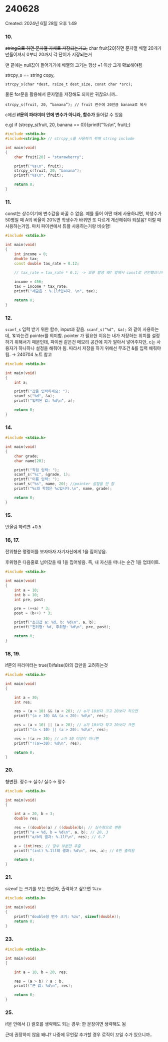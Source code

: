 # 240628

Created: 2024년 6월 28일 오후 1:49

### 10.

~~string으로 하면 문자열 자체로 저장되는거고,~~ char fruit[20]하면 문자열 배열 20개가 만들어져서 0부터 20까지 각 단어가 저장되는거

맨 끝에는 null값이 들어가기에 배열의 크기는 항상 +1 이상 크게 확보해야됨

strcpy_s == string copy, 

`strcpy_s(char *dest, rsize_t dest_size, const char *src);`

물론 for문을 활용해서 문자열을 저장해도 되지만 귀찮으니까..

`strcpy_s(fruit, 20, “banana”); // fruit 변수에 20만큼 banana로 복사` 

c에선 **if문의 파라미터 안에 변수가 아니라, 함수가** 들어갈 수 있음

e.g) if (strcpy_s(fruit, 20, banana == 0)){printf(”%s\n”, fruit);}

```cpp
#include <stdio.h>
#include<string.h> // strcpy_s를 사용하기 위해 string include

int main(void) 
{
	char fruit[20] = "starawberry";

	printf("%s\n", fruit);
	strcpy_s(fruit, 20, "banana");
	printf("%s\n", fruit);

	return 0;
}
```

### 11.

const는 상수이기에 변수값을 바꿀 수 없음. 예를 들어 어떤 때에 사용하냐면, 학생수가 50명일 때 A의 비율이 20%면 학생수가 바뀌면 또 다르게 계산해줘야 되잖음? 이럴 때 사용하는거임. 마치 파이썬에서 튜플 사용하는거랑 비슷함!

```cpp
#include <stdio.h>

int main(void) 
{
	int income = 0;
	double tax;
	const double tax_rate = 0.12;
	
	// tax_rate = tax_rate * 0.1; -> 오류 발생 왜? 앞에서 const로 선언했으니까

	income = 456;
	tax = income * tax_rate;
	printf("세금은 : %.1lf입니다. \n", tax);

	return 0;
}
```

### 12.

`scanf_s` 입력 받기 위한 함수, input과 같음. `scanf_s(”%d”, &a);` 와 같이 사용하는데, ‘&’라는건 pointer를 의미함. pointer 가 필요한 이유는 내가 저장하는 위치를 설정하기 위해서기 때문인데, 파이썬 같은건 메모리 공간에 지가 알아서 넣어주지만, c는 사용자가 하나하나 설정을 해줘야 됨. 따라서 저장을 하기 위해선 무조건 &를 입력 해줘야 됨. → 240704 노트 참고

```cpp
#include <stdio.h>

int main(void) 
{
	int a;

	printf("값을 입력하세요: ");
	scanf_s("%d", &a);
	printf("입력된 값: %d\n", a);

	return 0;
}
```

### 14.

```cpp
#include <stdio.h>

int main(void) 
{
	char grade;
	char name[20];

	printf("학점 입력: ");
	scanf_s("%c", &grade, 1);
	printf("이름 입력: ");
	scanf_s("%s", name, 20); //pointer 설정을 안 함
	printf("%s의 학점은 %c입니다.\n", name, grade);

	return 0;
}
```

### 15.

반올림 하려면 +0.5

### 16, 17.

전위형은 명령어를 보자마자 자기자신에게 1을 집어넣음.

후위형은 다음줄로 넘어갔을 때 1을 집어넣음. 즉, 내 자신을 떠나는 순간 1을 업데이트.

```cpp
#include <stdio.h>

int main(void) 
{
	int a = 10;
	int b = 10;
	int pre, post;

	pre = (++a) * 3;
	post = (b++) * 3;

	printf("초깃값 a: %d, b: %d\n", a, b);
	printf("전위형: %d, 후위형: %d\n", pre, post);

	return 0;
}
```

### 18, 19.

if문의 파라미터는 true(1)/false(0)의 값만을 고려하는것

```cpp
#include <stdio.h>

int main(void) 
{

	int a = 30;
	int res;

	res = (a > 10) && (a < 20); // a가 10보다 크고 20보다 작으면
	printf("(a > 10) && (a < 20): %d\n", res);

	res = (a < 10) || (a > 20); // a가 10보다 작고 20보다 크면
	printf("(a < 10) || (a > 20): %d\n", res);

	res = !(a >= 30); // a가 30 이상이 아니면
	printf("!(a>=30): %d\n", res);

	return 0;
}
```

### 20.

형변환. 정수→ 실수/ 실수→ 정수

```cpp
#include <stdio.h>

int main(void) 
{

	int a = 20, b = 3;
	double res;

	res = ((double)a) / ((double)b); // 실수형으로 변환
	printf("a = %d, b = %d\n", a, b); // 20, 3
	printf("a/b의 결과: %.1lf\n", res); // 6.7

	a = (int)res; // 정수 부분만 추출
	printf("(int) %.1lf의 결과: %d\n", res, a); // 6만 출력됨

	return 0;
}
```

### 21.

sizeof 는 크기를 보는 연산자, 출력하고 싶으면 %zu

```cpp
#include <stdio.h>

int main(void) 
{
	printf("double형 변수 크기: %zu", sizeof(double));
	return 0;
}
```

### 23.

```cpp
#include <stdio.h>

int main(void) 
{

	int a = 10, b = 20, res;

	res = (a > b) ? a : b;
	printf("큰 값: %d\n", res);

	return 0;
}
```

### 25.

if문 안에서 {} 괄호를 생략해도 되는 경우: 한 문장이면 생략해도 됨

근데 권장하지 않음 왜냐? 나중에 무언갈 추가할 경우 로직이 꼬일 수가 있으니까..